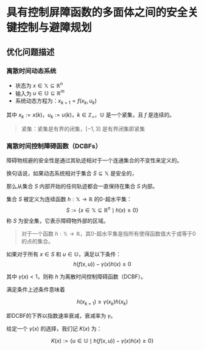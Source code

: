 # 具有控制屏障函数的多面体之间的安全关键控制与避障规划

## 优化问题描述

### 离散时间动态系统

- 状态为 $x \in \mathbb{X} \subseteq \mathbb{R}^n$
- 输入为 $u \in \mathbb{U} \subseteq \mathbb{R}^m$
- 系统动态方程为：$x_{k+1} = f(x_k, u_k)$

其中 $x_k := x(k)$，$u_k := u(k)$，$k \in \mathbb{Z}_+$，$\mathbb{U}$ 是一个紧集，且 $f$ 是连续的。

> 紧集：紧集是有界的闭集，$[-1,3]$ 是有界闭集即紧集

### 离散时间控制障碍函数（DCBFs）

障碍物规避的安全性是通过其轨迹相对于一个连通集合的不变性来定义的。

换句话说，如果动态系统相对于集合 $S \subseteq \mathbb{X}$ 是安全的，

那么从集合 $S$ 内部开始的任何轨迹都会一直保持在集合 $S$ 内部。

集合 $S$ 被定义为连续函数 $h: \mathbb{X} \rightarrow \mathbb{R}$ 的0-超水平集：
$$
 S := \{ x \in \mathbb{X} \subseteq \mathbb{R}^n \mid h(x) \geq 0 \} 
$$
称 $S$ 为安全集，它表示障碍物外部的区域。

> 对于一个函数 $h: \mathbb{X} \rightarrow \mathbb{R}$，其0-超水平集是指所有使得函数值大于或等于0的点的集合。

如果对于所有 $x \in S$ 和 $u \in \mathbb{U}$，满足以下条件：
$$
h(f(x, u)) - \gamma(x) h(x) \geq 0
$$

其中 $\gamma(x) < 1$，则称 $h$ 为离散时间控制障碍函数（DCBF）。

满足条件上述条件意味着 

$$
h(x_{k+1}) \geq \gamma(x_k) h(x_k)
$$

即DCBF的下界以指数速率衰减，衰减率为 $\gamma$。

给定一个 $\gamma(x)$ 的选择，我们记 $K(x)$ 为：

$$
K(x) := \{ u \in \mathbb{U} \mid h(f(x, u)) - \gamma(x) h(x) \geq 0 \}
$$
